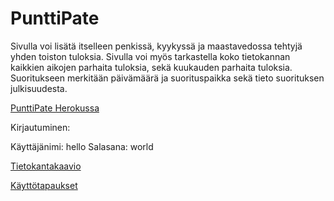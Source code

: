 # PunttiPate
Sivulla voi lisätä itselleen penkissä, kyykyssä ja maastavedossa tehtyjä yhden toiston tuloksia. Sivulla voi myös tarkastella koko tietokannan kaikkien aikojen parhaita tuloksia, sekä kuukauden parhaita tuloksia. Suoritukseen merkitään päivämäärä ja suorituspaikka sekä tieto suorituksen julkisuudesta.

[PunttiPate Herokussa](https://punttipate.herokuapp.com/)

Kirjautuminen:

Käyttäjänimi: hello
Salasana: world

[Tietokantakaavio](https://github.com/paivo/PunttiPate/blob/master/documentation/tietokantakaavio.png)

[Käyttötapaukset](https://github.com/paivo/PunttiPate/blob/master/documentation/userstory.md)
